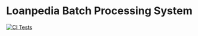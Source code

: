 # Loanpedia Batch Processing System

[![CI Tests](https://github.com/ShokiUeno0525/loanpedia-batch/actions/workflows/tests.yml/badge.svg)](https://github.com/ShokiUeno0525/loanpedia-batch/actions/workflows/tests.yml)
